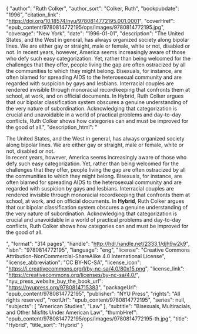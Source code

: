 {
  "author": "Ruth Colker",
  "author_sort": "Colker, Ruth",
  "bookpubdate": "1996",
  "citation_link": "https://doi.org/10.18574/nyu/9780814772195.001.0001",
  "coverHref": "epub_content/9780814772195/ops/images/9780814772195.jpg",
  "coverage": "New York",
  "date": "1996-01-01",
  "description": "The United States, and the West in general, has always organized society along bipolar lines. We are either gay or straight, male or female, white or not, disabled or not. In recent years, however, America seems increasingly aware of those who defy such easy categorization. Yet, rather than being welcomed for the challenges that they offer, people living the gap are often ostracized by all the communities to which they might belong.  Bisexuals, for instance, are often blamed for spreading AIDS to the heterosexual community and are regarded with suspicion by gays and lesbians. Interracial couples are rendered invisible through monoracial recordkeeping that confronts them at school, at work, and on official documents.  In Hybrid, Ruth Colker argues that our bipolar classification system obscures a genuine understanding of the very nature of subordination.  Acknowledging that categorization is crucial and unavoidable in a world of practical problems and day-to-day conflicts, Ruth Colker shows how categories can and must be improved for the good of all.",
  "description_html": "<p>The United States, and the West in general, has always organized society along bipolar lines. We are either gay or straight, male or female, white or not, disabled or not.<br> In recent years, however, America seems increasingly aware of those who defy such easy categorization. Yet, rather than being welcomed for the challenges that they offer, people living the gap are often ostracized by all the communities to which they might belong.  Bisexuals, for instance, are often blamed for spreading AIDS to the heterosexual community and are regarded with suspicion by gays and lesbians. Interracial couples are rendered invisible through monoracial recordkeeping that confronts them at school, at work, and on official documents.  In <b>Hybrid</b>, Ruth Colker argues that our bipolar classification system obscures a genuine understanding of the very nature of subordination.  Acknowledging that categorization is crucial and unavoidable in a world of practical problems and day-to-day conflicts, Ruth Colker shows how categories can and must be improved for the good of all.</p>",
  "format": "314 pages",
  "handle": "http://hdl.handle.net/2333.1/djh9w2k9",
  "isbn": "9780814772195",
  "language": "eng",
  "license": "Creative Commons Attribution-NonCommercial-ShareAlike 4.0 International License",
  "license_abbreviation": "CC BY-NC-SA",
  "license_icon": "https://i.creativecommons.org/l/by-nc-sa/4.0/80x15.png",
  "license_link": "https://creativecommons.org/licenses/by-nc-sa/4.0/",
  "nyu_press_website_buy_the_book_url": "https://nyupress.org/9780814715383",
  "packageUrl": "epub_content/9780814772195",
  "publisher": "NYU Press",
  "rights": "All rights reserved",
  "rootUrl": "epub_content/9780814772195",
  "series": null,
  "subjects": [
    "American Studies",
    "Law"
  ],
  "subtitle": "Bisexuals, Multiracials, and Other Misfits Under American Law",
  "thumbHref": "epub_content/9780814772195/ops/images/9780814772195-th.jpg",
  "title": "Hybrid",
  "title_sort": "Hybrid"
}
